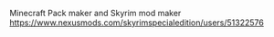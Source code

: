 Minecraft Pack maker and Skyrim mod maker
https://www.nexusmods.com/skyrimspecialedition/users/51322576

<!---
MissileMann/MissileMann is a ✨ special ✨ repository because its `README.md` (this file) appears on your GitHub profile.
You can click the Preview link to take a look at your changes.
--->
